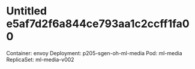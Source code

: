 # Untitled e5af7d2f6a844ce793aa1c2ccff1fa00

Container: envoy Deployment: p205-sgen-oh-ml-media Pod: ml-media ReplicaSet: ml-media-v002

